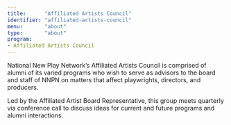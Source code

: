 ```yaml
---
title:      "Affiliated Artists Council"
identifier: "affiliated-artists-council"
menu:       "about"
type:       "about"
program:
- Affiliated Artists Council
---
```


<span class="lead-in">National New Play Network’s Affiliated Artists Council is comprised of alumni of its varied programs who wish to serve as advisors to the board and staff of NNPN on matters that affect playwrights, directors, and producers.</span>

Led by the Affiliated Artist Board Representative, this group meets quarterly via conference call to discuss ideas for current and future programs and alumni interactions.

